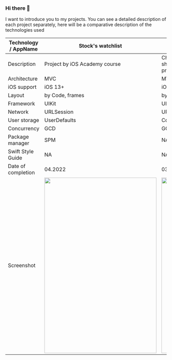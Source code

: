 ### Hi there 👋

I want to introduce you to my projects. You can see a detailed description of each project separately, here will be a comparative description of the technologies used

| Technology / AppName        | Stock's watchlist              | My Portfolio                                                                |
| ---                         | -------------                  | -------------                                                               |
| Description                 | Project by iOS Academy course  | Chart showing the value of shares for the Techno Diasoft project (Internship) |
|  Architecture               | MVC                            | MVVM                                                              |
|  iOS support                | iOS 13+                        | iOS 13+                                                           |
|  Layout                     | by Code, frames                | by Code, frames                                                   |
|  Framework                  | UIKit                          | UIKit                                                             |
|  Network                    | URLSession                     | URLSession                                                        |
|  User storage               | UserDefaults                   | Core Data                                                         |
|  Concurrency                | GCD                            | GCD                                                               |
|  Package manager            | SPM                            | NA                                                                |
|  Swift Style Guide          | NA                             | NA                                                                |
|  Date of completion         | 04.2022                        | 03.2022                                                           |
|  Screenshot                 | <img src="https://github.com/ZheDre1N/PR-Invest/blob/main/PR-Invest.gif?raw=true" width="350" height="550"> | <img src="https://github.com/ZheDre1N/PR-Invest/blob/main/My%20portfolio.gif?raw=true" width="250" height="550">

